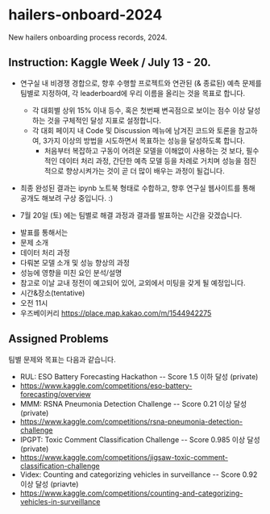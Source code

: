 # hailers-onboard-2024
New hailers onboarding process records, 2024.

## Instruction: Kaggle Week / July 13 - 20.

* 연구실 내 비경쟁 경합으로, 향후 수행할 프로젝트와 연관된 (& 종료된) 예측 문제를 팀별로 지정하여, 각 leaderboard에 우리 이름을 올리는 것을 목표로 합니다. 
  - 각 대회별 상위 15% 이내 등수, 혹은 첫번째 변곡점으로 보이는 점수 이상 달성하는 것을 구체적인 달성 지표로 설정합니다.
  - 각 대회 페이지 내 Code 및 Discussion 메뉴에 남겨진 코드와 토론을 참고하여, 3가지 이상의 방법을 시도하면서 목표하는 성능을 달성하도록 합니다.
    - 처음부터 복잡하고 구동이 어려운 모델을 이해없이 사용하는 것 보다, 필수적인 데이터 처리 과정, 간단한 예측 모델 등을 차례로 거치며 성능을 점진적으로 향상시켜가는 것이 곧 더 많이 배우는 과정이 될겁니다.

* 최종 완성된 결과는 ipynb 노트북 형태로 수합하고, 향후 연구실 웹사이트를 통해 공개도 해보려 구상 중입니다. :)

* 7월 20일 (토) 에는 팀별로 해결 과정과 결과를 발표하는 시간을 갖겠습니다.
 - 발표를 통해서는
  - 문제 소개
  - 데이터 처리 과정
  - 다뤄본 모델 소개 및 성능 향상의 과정
   - 성능에 영향을 미친 요인 분석/설명
 - 참고로 이날 교내 정전이 예고되어 있어, 교외에서 미팅을 갖게 될 예정입니다.
  - 시간&장소(tentative)
   - 오전 11시
   - 우즈베이커리 https://place.map.kakao.com/m/1544942275


## Assigned Problems
팀별 문제와 목표는 다음과 같습니다.

- RUL: ESO Battery Forecasting Hackathon -- Score 1.5 이하 달성 (private)
 - https://www.kaggle.com/competitions/eso-battery-forecasting/overview
- MMM: RSNA Pneumonia Detection Challenge -- Score 0.21 이상 달성 (private)
 - https://www.kaggle.com/competitions/rsna-pneumonia-detection-challenge
- IPGPT: Toxic Comment Classification Challenge -- Score 0.985 이상 달성 (private)
 - https://www.kaggle.com/competitions/jigsaw-toxic-comment-classification-challenge
- Videx: Counting and categorizing vehicles in surveillance -- Score 0.92 이상 달성 (priavte)
 - https://www.kaggle.com/competitions/counting-and-categorizing-vehicles-in-surveillance


